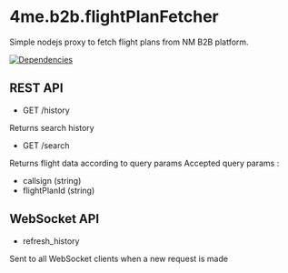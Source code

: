 # 4me.b2b.flightPlanFetcher

Simple nodejs proxy to fetch flight plans from NM B2B platform.

[![Dependencies](https://david-dm.org/devteamreims/4me.b2b.flightPlanFetcher.svg)](https://david-dm.org/devteamreims/4me.b2b.flightPlanFetcher)


## REST API
* GET /history

Returns search history

* GET /search

Returns flight data according to query params
Accepted query params :
  * callsign (string)
  * flightPlanId (string)

## WebSocket API
* refresh_history

Sent to all WebSocket clients when a new request is made

